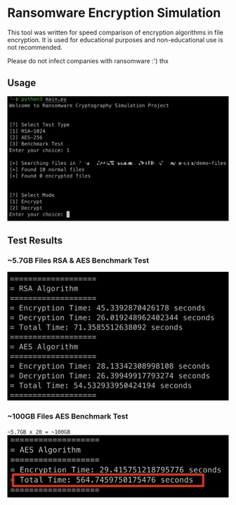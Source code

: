 # Ransomware Encryption Simulation


This tool was written for speed comparison of encryption algorithms in file encryption.
It is used for educational purposes and non-educational use is not recommended.
 
Please do not infect companies with ransomware :') thx


## Usage

![Usage](img/usage.png)

## Test Results

### ~5.7GB Files RSA & AES Benchmark Test

![5.7GB Files Benchmark Test](img/benchmark-5.7GB.png)

### ~100GB Files AES Benchmark Test

`~5.7GB x 20 = ~100GB`
![100GB Files Benchmark Test](img/benchmark-100GB.png)
